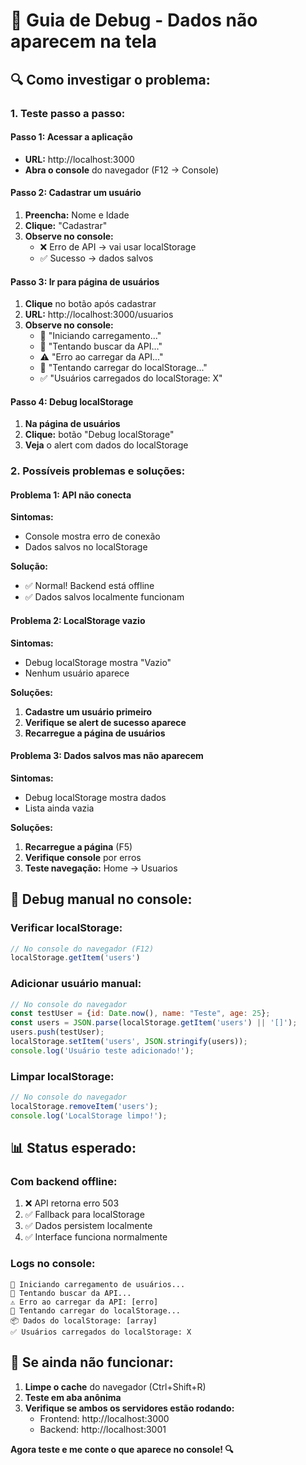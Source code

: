 # 🐛 Guia de Debug - Dados não aparecem na tela

## 🔍 **Como investigar o problema:**

### **1. Teste passo a passo:**

#### **Passo 1: Acessar a aplicação**
- **URL:** http://localhost:3000
- **Abra o console** do navegador (F12 → Console)

#### **Passo 2: Cadastrar um usuário**
1. **Preencha:** Nome e Idade
2. **Clique:** "Cadastrar"
3. **Observe no console:**
   - ❌ Erro de API → vai usar localStorage
   - ✅ Sucesso → dados salvos

#### **Passo 3: Ir para página de usuários**
1. **Clique** no botão após cadastrar
2. **URL:** http://localhost:3000/usuarios
3. **Observe no console:**
   - 🔄 "Iniciando carregamento..."
   - 📡 "Tentando buscar da API..."
   - ⚠️ "Erro ao carregar da API..."
   - 💾 "Tentando carregar do localStorage..."
   - ✅ "Usuários carregados do localStorage: X"

#### **Passo 4: Debug localStorage**
1. **Na página de usuários**
2. **Clique:** botão "Debug localStorage"
3. **Veja** o alert com dados do localStorage

### **2. Possíveis problemas e soluções:**

#### **Problema 1: API não conecta**
**Sintomas:**
- Console mostra erro de conexão
- Dados salvos no localStorage

**Solução:**
- ✅ Normal! Backend está offline
- ✅ Dados salvos localmente funcionam

#### **Problema 2: LocalStorage vazio**
**Sintomas:**
- Debug localStorage mostra "Vazio"
- Nenhum usuário aparece

**Soluções:**
1. **Cadastre um usuário primeiro**
2. **Verifique se alert de sucesso aparece**
3. **Recarregue a página de usuários**

#### **Problema 3: Dados salvos mas não aparecem**
**Sintomas:**
- Debug localStorage mostra dados
- Lista ainda vazia

**Soluções:**
1. **Recarregue a página** (F5)
2. **Verifique console** por erros
3. **Teste navegação:** Home → Usuarios

## 🔧 **Debug manual no console:**

### **Verificar localStorage:**
```javascript
// No console do navegador (F12)
localStorage.getItem('users')
```

### **Adicionar usuário manual:**
```javascript
// No console do navegador
const testUser = {id: Date.now(), name: "Teste", age: 25};
const users = JSON.parse(localStorage.getItem('users') || '[]');
users.push(testUser);
localStorage.setItem('users', JSON.stringify(users));
console.log('Usuário teste adicionado!');
```

### **Limpar localStorage:**
```javascript
// No console do navegador
localStorage.removeItem('users');
console.log('LocalStorage limpo!');
```

## 📊 **Status esperado:**

### **Com backend offline:**
1. ❌ API retorna erro 503
2. ✅ Fallback para localStorage
3. ✅ Dados persistem localmente
4. ✅ Interface funciona normalmente

### **Logs no console:**
```
🔄 Iniciando carregamento de usuários...
📡 Tentando buscar da API...
⚠️ Erro ao carregar da API: [erro]
💾 Tentando carregar do localStorage...
📦 Dados do localStorage: [array]
✅ Usuários carregados do localStorage: X
```

## 🚨 **Se ainda não funcionar:**

1. **Limpe o cache** do navegador (Ctrl+Shift+R)
2. **Teste em aba anônima**
3. **Verifique se ambos os servidores estão rodando:**
   - Frontend: http://localhost:3000
   - Backend: http://localhost:3001

**Agora teste e me conte o que aparece no console! 🔍**